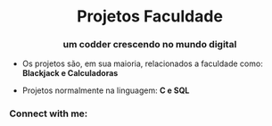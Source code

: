 <h1 align="center">Projetos Faculdade</h1>
<h3 align="center">um codder crescendo no mundo digital</h3>

- Os projetos são, em sua maioria, relacionados a faculdade como: **Blackjack e Calculadoras**

- Projetos normalmente na linguagem: **C e SQL**

<h3 align="left">Connect with me:</h3>
<p align="left">
</p>

